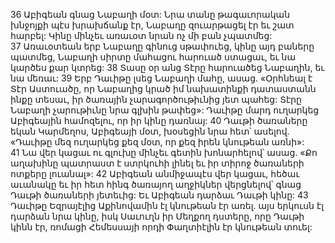 36 Աբիգեան գնաց Նաբաղի մօտ: Նրա տանը թագաւորական խնջոյքի պէս խրախճանք էր, Նաբաղը զուարթացել էր եւ շատ հարբել: Կինը մինչեւ առաւօտ նրան ոչ մի բան չպատմեց: 37 Առաւօտեան երբ Նաբաղը գինուց սթափուեց, կինը այդ բաները պատմեց, Նաբաղի սիրտը մահացու հարուած ստացաւ, եւ նա կարծես քար կտրեց: 38 Տասը օր անց Տէրը հարուածեց Նաբաղին, եւ նա մեռաւ:
39 Երբ Դաւիթը լսեց Նաբաղի մահը, ասաց. «Օրհնեալ է Տէր Աստուածը, որ Նաբաղից կրած իմ նախատինքի դատաստանն ինքը տեսաւ, իր ծառային չարագործութիւնից յետ պահեց: Տէրը Նաբաղի չարութիւնը նրա գլխին թափեց»: Դաւիթը մարդ ուղարկեց Աբիգեային համոզելու, որ իր կինը դառնայ: 40 Դաւթի ծառաները եկան Կարմեղոս, Աբիգեայի մօտ, խօսեցին նրա հետ՝ ասելով. «Դաւիթը մեզ ուղարկեց քեզ մօտ, որ քեզ իրեն կնութեան առնի»: 41 Նա վեր կացաւ ու գլուխը մինչեւ գետին խոնարհելով՝ ասաց. «Քո աղախինը պատրաստ է ստրկուհի լինել եւ իր տիրոջ ծառաների ոտքերը լուանալ»: 42 Աբիգեան անմիջապէս վեր կացաւ, հեծաւ աւանակը եւ իր հետ հինգ ծառայող աղջիկներ վերցնելով՝ գնաց Դաւթի ծառաների յետեւից: Եւ Աբիգեան դարձաւ Դաւթի կինը:
43 Դաւիթը Եզրայէլից Աքինովամին էլ կնութեան էր առել. այս երկուսն էլ դարձան նրա կինը, իսկ Սաւուղն իր Մեղքող դստերը, որը Դաւթի կինն էր, ռոմացի Հեմեսսայի որդի Փաղտիէլին էր կնութեան տուել:
